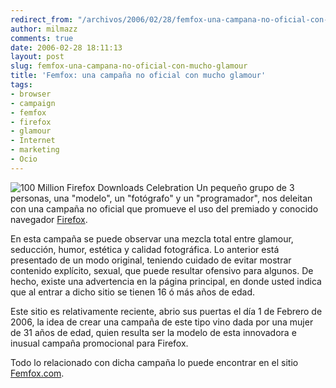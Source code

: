 ```yaml
---
redirect_from: "/archivos/2006/02/28/femfox-una-campana-no-oficial-con-mucho-glamour/"
author: milmazz
comments: true
date: 2006-02-28 18:11:13
layout: post
slug: femfox-una-campana-no-oficial-con-mucho-glamour
title: 'Femfox: una campaña no oficial con mucho glamour'
tags:
- browser
- campaign
- femfox
- firefox
- glamour
- Internet
- marketing
- Ocio
---
```


![100 Million Firefox Downloads Celebration](http://blog.milmazz.com.ve/wp-content/uploads/2006/02/femfox1.png) Un pequeño grupo de  3 personas, una "modelo", un "fotógrafo" y un "programador", nos deleitan con una campaña no oficial que promueve el uso del premiado y conocido navegador [Firefox](http://www.mozilla.com/firefox/).

En esta campaña se puede observar una mezcla total entre glamour, seducción, humor, estética y calidad fotográfica. Lo anterior está presentado de un modo original, teniendo cuidado de evitar mostrar contenido explícito, sexual, que puede resultar ofensivo para algunos. De hecho, existe una advertencia en la página principal, en donde usted indica que al entrar a dicho sitio se tienen 16 ó más años de edad.

Este sitio es relativamente reciente, abrio sus puertas el día 1 de Febrero de 2006, la idea de crear una campaña de este tipo vino dada por una mujer de 31 años de edad, quien resulta ser la modelo de esta innovadora e inusual campaña promocional para Firefox.

Todo lo relacionado con dicha campaña lo puede encontrar en el sitio [Femfox.com](http://www.femfox.com/).
